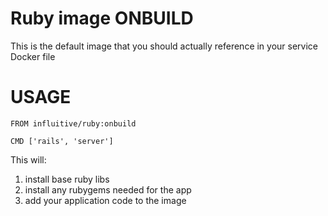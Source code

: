 # Ruby image ONBUILD

This is the default image that you should actually reference in your service
Docker file

# USAGE

```docker
FROM influitive/ruby:onbuild

CMD ['rails', 'server']
```

This will:
1. install base ruby libs
2. install any rubygems needed for the app
3. add your application code to the image
